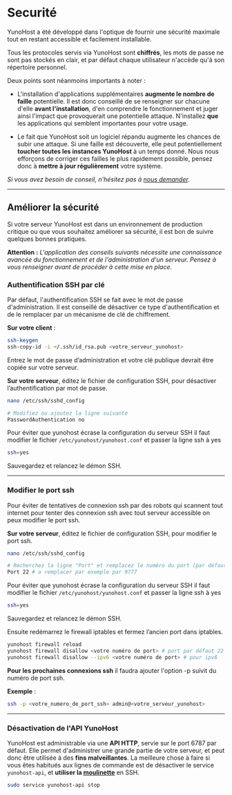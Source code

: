 # Securité

YunoHost a été développé dans l'optique de fournir une sécurité maximale tout en restant accessible et facilement installable.

Tous les protocoles servis via YunoHost sont **chiffrés**, les mots de passe ne sont pas stockés en clair, et par défaut chaque utilisateur n'accède qu'à son répertoire personnel.

Deux points sont néanmoins importants à noter :

* L'installation d'applications supplémentaires **augmente le nombre de faille** potentielle. Il est donc conseillé de se renseigner sur chacune d'elle **avant l'installation**, d'en comprendre le fonctionnement et juger ainsi l'impact que provoquerait une potentielle attaque. N'installez **que** les applications qui semblent importantes pour votre usage.

* Le fait que YunoHost soit un logiciel répandu augmente les chances de subir une attaque. Si une faille est découverte, elle peut potentiellement **toucher toutes les instances YunoHost** à un temps donné. Nous nous efforçons de corriger ces failles le plus rapidement possible, pensez donc à **mettre à jour régulièrement** votre système.

*Si vous avez besoin de conseil, n'hésitez pas à [nous demander](/support_fr).*

---

## Améliorer la sécurité

Si votre serveur YunoHost est dans un environnement de production critique ou que vous souhaitez améliorer sa sécurité, il est bon de suivre quelques bonnes pratiques.

**Attention :** *L'application des conseils suivants nécessite une connaissance avancée du fonctionnement et de l'administration d'un serveur. Pensez à vous renseigner avant de procéder à cette mise en place.*

### Authentification SSH par clé

Par défaut, l'authentification SSH se fait avec le mot de passe d'administration. Il est conseillé de désactiver ce type d'authentification et de le remplacer par un mécanisme de clé de chiffrement.

**Sur votre client** :

```bash
ssh-keygen
ssh-copy-id -i ~/.ssh/id_rsa.pub <votre_serveur_yunohost>
```

Entrez le mot de passe d’administration et votre clé publique devrait être copiée sur votre serveur.

**Sur votre serveur**, éditez le fichier de configuration SSH, pour désactiver l’authentification par mot de passe.

```bash
nano /etc/ssh/sshd_config

# Modifiez ou ajoutez la ligne suivante
PasswordAuthentication no
```

Pour éviter que yunohost écrase la configuration du serveur SSH il faut modifier le fichier `/etc/yunohost/yunohost.conf` et passer la ligne ssh à yes

```bash
ssh=yes
```

Sauvegardez et relancez le démon SSH.

---

### Modifier le port ssh

Pour éviter de tentatives de connexion ssh par des robots qui scannent tout internet pour tenter des connexion ssh avec tout serveur accessible on peux modifier le port ssh.

**Sur votre serveur**, éditez le fichier de configuration SSH, pour modifier le port ssh.

```bash
nano /etc/ssh/sshd_config

# Recherchez la ligne "Port" et remplacez le numéro du port (par défaut 22) par un autre numéro non utilisé
Port 22 # a remplacer par exemple par 9777
```

Pour éviter que yunohost écrase la configuration du serveur SSH il faut modifier le fichier `/etc/yunohost/yunohost.conf` et passer la ligne ssh à yes

```bash
ssh=yes
```

Sauvegardez et relancez le démon SSH.

Ensuite redémarrez le firewall iptables et fermez l’ancien port dans iptables.

```bash
yunohost firewall reload
yunohost firewall disallow <votre numéro de port> # port par défaut 22
yunohost firewall disallow --ipv6 <votre numéro de port> # pour ipv6
``` 

**Pour les prochaines connexions ssh** il faudra ajouter l'option -p suivit du numéro de port ssh.

**Exemple** :

```bash
ssh -p <votre_numero_de_port_ssh> admin@<votre_serveur_yunohost>
``` 

---

### Désactivation de l'API YunoHost

YunoHost est administrable via une **API HTTP**, servie sur le port 6787 par défaut. Elle permet d'administrer une grande partie de votre serveur, et peut donc être utilisée à des **fins malveillantes**. La meilleure chose à faire si vous êtes habitués aux lignes de commande est de désactiver le service `yunohost-api`, et **utiliser la [moulinette](/moulinette_fr)** en SSH.

```bash
sudo service yunohost-api stop
```
